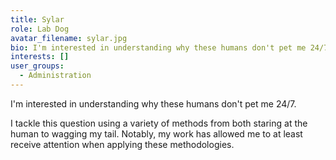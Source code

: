 ```yaml
---
title: Sylar
role: Lab Dog
avatar_filename: sylar.jpg
bio: I'm interested in understanding why these humans don't pet me 24/7.
interests: []
user_groups:
  - Administration
---
```

I'm interested in understanding why these humans don't pet me 24/7.

I tackle this question using a variety of methods from both staring at the human to wagging my tail. Notably, my work has allowed me to at least receive attention when applying these methodologies.